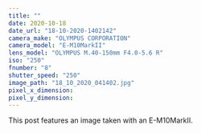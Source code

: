```yaml
---
title: ""
date: 2020-10-18
date_url: "18-10-2020-1402142"
camera_make: "OLYMPUS CORPORATION"
camera_model: "E-M10MarkII"
lens_model: "OLYMPUS M.40-150mm F4.0-5.6 R"
iso: "250"
fnumber: "8"
shutter_speed: "250"
image_path: "18_10_2020_041402.jpg"
pixel_x_dimension: 
pixel_y_dimension: 
---
```


This post features an image taken with an E-M10MarkII.